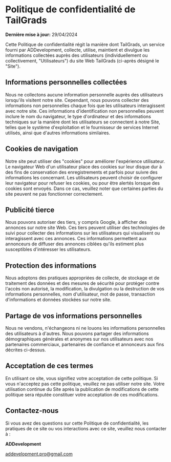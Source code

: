 # Politique de confidentialité de TailGrads

**Dernière mise à jour:** 29/04/2024

Cette Politique de confidentialité régit la manière dont TailGrads, un service fourni par ADDevelopment, collecte, utilise, maintient et divulgue les informations collectées auprès des utilisateurs (individuellement ou collectivement, "Utilisateurs") du site Web TailGrads (ci-après désigné le "Site").

## Informations personnelles collectées

Nous ne collectons aucune information personnelle auprès des utilisateurs lorsqu'ils visitent notre site. Cependant, nous pouvons collecter des informations non personnelles chaque fois que les utilisateurs interagissent avec notre site. Ces informations d'identification non personnelles peuvent inclure le nom du navigateur, le type d'ordinateur et des informations techniques sur la manière dont les utilisateurs se connectent à notre Site, telles que le système d'exploitation et le fournisseur de services Internet utilisés, ainsi que d'autres informations similaires.

## Cookies de navigation

Notre site peut utiliser des "cookies" pour améliorer l'expérience utilisateur. Le navigateur Web d'un utilisateur place des cookies sur leur disque dur à des fins de conservation des enregistrements et parfois pour suivre des informations les concernant. Les utilisateurs peuvent choisir de configurer leur navigateur pour refuser les cookies, ou pour être alertés lorsque des cookies sont envoyés. Dans ce cas, veuillez noter que certaines parties du site peuvent ne pas fonctionner correctement.

## Publicité tierce

Nous pouvons autoriser des tiers, y compris Google, à afficher des annonces sur notre site Web. Ces tiers peuvent utiliser des technologies de suivi pour collecter des informations sur les utilisateurs qui visualisent ou interagissent avec ces annonces. Ces informations permettent aux annonceurs de diffuser des annonces ciblées qu'ils estiment plus susceptibles d'intéresser les utilisateurs.

## Protection des informations

Nous adoptons des pratiques appropriées de collecte, de stockage et de traitement des données et des mesures de sécurité pour protéger contre l'accès non autorisé, la modification, la divulgation ou la destruction de vos informations personnelles, nom d'utilisateur, mot de passe, transaction d'informations et données stockées sur notre site.

## Partage de vos informations personnelles

Nous ne vendons, n'échangeons ni ne louons les informations personnelles des utilisateurs à d'autres. Nous pouvons partager des informations démographiques générales et anonymes sur nos utilisateurs avec nos partenaires commerciaux, partenaires de confiance et annonceurs aux fins décrites ci-dessus.

## Acceptation de ces termes

En utilisant ce site, vous signifiez votre acceptation de cette politique. Si vous n'acceptez pas cette politique, veuillez ne pas utiliser notre site. Votre utilisation continue du Site après la publication de modifications de cette politique sera réputée constituer votre acceptation de ces modifications.

## Contactez-nous

Si vous avez des questions sur cette Politique de confidentialité, les pratiques de ce site ou vos interactions avec ce site, veuillez nous contacter à :

**ADDevelopment**

[addevelopment.pro@gmail.com](mailto:addevelopment.pro@gmail.com)